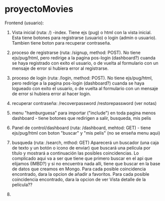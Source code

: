 # proyectoMovies

Frontend (usuario):

1. Vista inicial (ruta: /) -index. Tiene ejs (pug) o html con la vista inicial. Esta tiene botones para registrarse (usuario) o login (admin o usuario). Tambien tiene boton para recuperar contraseña. 

2. proceso de registrarse (ruta: /signup, method: POST). No tiene ejs/pug/html, pero redirige a la pagina pos-login (dashboard?) cuanda se haya registrado con exito el usuario, o de vuelta al formulario con un mensaje de error si hubiera error al registrarse.

3.  proceso de login (ruta: /login, method: POST). No tiene ejs/pug/html, pero redirige a la pagina pos-login (dashboard?) cuanda se haya logueado con exito el usuario, o de vuelta al formulario con un mensaje de error si hubiera error al hacer login. 

4. recuperar contraseña: /recoverpassword /restorepassword (ver notas)

5. menu "hamburguesa" para importar ("include") en toda pagina menos dashboard - tiene botones que redirigen a salir, busqueda, mis pelis 

6. Panel de control/dashboard (ruta: /dashboard, mehtod: GET) - tiene ejs/pug/html con boton "buscar" y "mis pelis" (no se enseña menu aqui)

7. busqueda (ruta: /search, mthod: GET) Aparecerá un buscador (una caja de texto y un botón o icono de enviar) que buscará una película por título y mostrará a continuación las posibles coincidencias. Lo complicado aqui va a ser que tiene que primero buscar en el api que elijamos (IMBD?) y si no encuentra nada alli, tiene que buscar en la base de datos que creamos en Mongo. 
Para cada posible coincidencia encontrado, dara la opcion de añadir a favoritos. 
Para cada posible coincidencia encontrado, dara la opcion de ver Vista detalle de la película??

8. 

